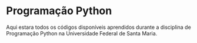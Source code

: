 # Programação Python 

Aqui estara todos os códigos disponíveis aprendidos durante a disciplina de Programação Python na Universidade Federal de Santa Maria. 

